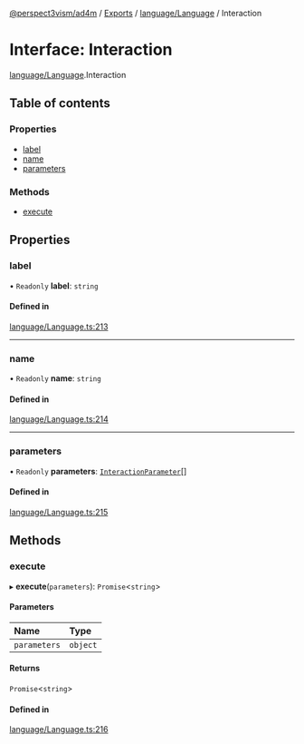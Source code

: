 [@perspect3vism/ad4m](../README.md) / [Exports](../modules.md) / [language/Language](../modules/language_Language.md) / Interaction

# Interface: Interaction

[language/Language](../modules/language_Language.md).Interaction

## Table of contents

### Properties

- [label](language_Language.Interaction.md#label)
- [name](language_Language.Interaction.md#name)
- [parameters](language_Language.Interaction.md#parameters)

### Methods

- [execute](language_Language.Interaction.md#execute)

## Properties

### label

• `Readonly` **label**: `string`

#### Defined in

[language/Language.ts:213](https://github.com/perspect3vism/ad4m-executor/blob/5a19b63d/core/src/language/Language.ts#L213)

___

### name

• `Readonly` **name**: `string`

#### Defined in

[language/Language.ts:214](https://github.com/perspect3vism/ad4m-executor/blob/5a19b63d/core/src/language/Language.ts#L214)

___

### parameters

• `Readonly` **parameters**: [`InteractionParameter`](../classes/language_Language.InteractionParameter.md)[]

#### Defined in

[language/Language.ts:215](https://github.com/perspect3vism/ad4m-executor/blob/5a19b63d/core/src/language/Language.ts#L215)

## Methods

### execute

▸ **execute**(`parameters`): `Promise`<`string`\>

#### Parameters

| Name | Type |
| :------ | :------ |
| `parameters` | `object` |

#### Returns

`Promise`<`string`\>

#### Defined in

[language/Language.ts:216](https://github.com/perspect3vism/ad4m-executor/blob/5a19b63d/core/src/language/Language.ts#L216)
